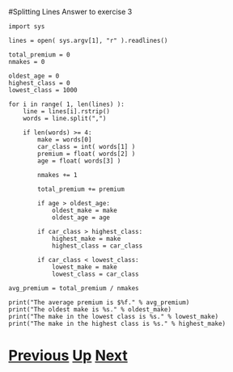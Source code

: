 #Splitting Lines Answer to exercise 3

    import sys
    
    lines = open( sys.argv[1], "r" ).readlines()
    
    total_premium = 0
    nmakes = 0
    
    oldest_age = 0
    highest_class = 0
    lowest_class = 1000
    
    for i in range( 1, len(lines) ):
        line = lines[i].rstrip()
        words = line.split(",")
    
        if len(words) >= 4:
            make = words[0]
            car_class = int( words[1] )
            premium = float( words[2] )
            age = float( words[3] )
    
            nmakes += 1
    
            total_premium += premium
    
            if age > oldest_age:
                oldest_make = make
                oldest_age = age
    
            if car_class > highest_class:
                highest_make = make
                highest_class = car_class
        
            if car_class < lowest_class:
                lowest_make = make
                lowest_class = car_class
     
    avg_premium = total_premium / nmakes
    
    print("The average premium is $%f." % avg_premium)
    print("The oldest make is %s." % oldest_make)
    print("The make in the lowest class is %s." % lowest_make)
    print("The make in the highest class is %s." % highest_make)

# [Previous](splitting.md) [Up](README.md) [Next](splitting.md)
